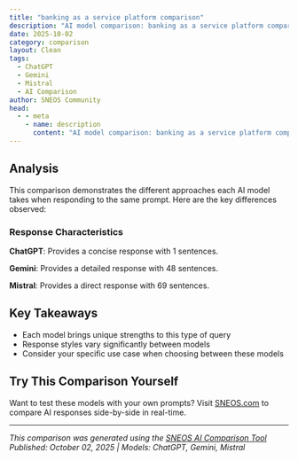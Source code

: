 ```yaml
---
title: "banking as a service platform comparison"
description: "AI model comparison: banking as a service platform comparison..."
date: 2025-10-02
category: comparison
layout: Clean
tags:
  - ChatGPT
  - Gemini
  - Mistral
  - AI Comparison
author: SNEOS Community
head:
  - - meta
    - name: description
      content: "AI model comparison: banking as a service platform comparison..."
---
```


<ChatComparison
  title="banking as a service platform comparison"
  prompt="banking as a service platform comparison"
  :responses='{"ChatGPT": "When comparing Banking as a Service (BaaS) platforms, several key factors should be considered, including features, regulatory compliance, integration capabilities, pricing models, geographical reach, and customer support. Here’s a comparison of some notable BaaS platforms:\n\n### 1. **Solarisbank**\n - **Overview**: Based in Germany, Solarisbank allows businesses to integrate banking services into their existing products.\n - **Features**: Offers modular banking services including digital banking (IBAN), payment processing, and lending.\n - **Compliance**: Fully regulated and licensed bank in Europe.\n - **Integration**: Provides APIs for easy integration.\n - **Geographical Focus**: Primarily operates in Europe.\n - **Pricing Model**: Transaction-based and usage-based pricing.\n\n### 2. **Galileo Financial Technologies**\n - **Overview**: A US-based platform offering a suite of payment and banking services.\n - **Features**: Card issuing, payment processing, and fraud management.\n - **Compliance**: A registered issuer with compliance support.\n - **Integration**: Robust API offerings.\n - **Geographical Focus**: Primarily operates in the US.\n - **Pricing Model**: Transaction fee-based.\n\n### 3. **Synapse**\n - **Overview**: Synapse offers a wide range of banking services through APIs for startups and fintechs.\n - **Features**: Account creation, payment processing, compliance support, and fraud prevention.\n - **Compliance**: Supports regulatory compliance needed to operate in the US.\n - **Integration**: Developer-friendly APIs and SDKs.\n - **Geographical Focus**: Primarily focused on the US market.\n - **Pricing Model**: Pay-per-use model with flexibility based on service utilization.\n\n### 4. **BBVA Open Platform**\n - **Overview**: BBVA’s BaaS solution provides a robust financial services foundation.\n - **Features**: API-based banking, payment processing, and card issuing.\n - **Compliance**: Backed by BBVA&#x27;s banking license, ensuring compliance with banking regulations.\n - **Integration**: Offers a developer portal for easy integration.\n - **Geographical Focus**: Focused mainly on North America.\n - **Pricing Model**: Usage-based pricing.\n\n### 5. **Mambu**\n - **Overview**: A core banking platform that offers BaaS features for fintech and traditional banks.\n - **Features**: Loans, deposits, payments, accounting, and regulatory reporting.\n - **Compliance**: Complies with local regulations depending on the operating region.\n - **Integration**: Known for flexible integration with other systems.\n - **Geographical Focus**: Global, with a strong presence in Europe and Asia.\n - **Pricing Model**: Typically subscription-based, tailored to client needs.\n\n### 6. **Railsbank**\n - **Overview**: A global BaaS platform providing finance products through APIs.\n - **Features**: Card issuing, payment processing, compliance, and reporting.\n - **Compliance**: Holds banking and e-money licenses in multiple jurisdictions.\n - **Integration**: API-driven integration.\n - **Geographical Focus**: Global, with a focus on Europe and Southeast Asia.\n - **Pricing Model**: Tiered pricing based on service usage.\n\n### 7. **Finastra**\n - **Overview**: A comprehensive BaaS platform that caters to banks and fintech organizations with a variety of modules.\n - **Features**: Lending, payments, treasury and capital markets capabilities.\n - **Compliance**: Provides inherent support for regulatory compliance based on deployment region.\n - **Integration**: Robust API library and integration capabilities.\n - **Geographical Focus**: Global reach, with solutions tailored for various regions.\n - **Pricing Model**: Custom pricing based on the specific solution and deployment.\n\n### Factors to Consider When Choosing a BaaS Platform:\n- **Specific Use Cases**: Identify what particular banking operations are needed (e.g., payments, loans, account management).\n- **Scalability**: Ensure the platform can grow with your business and handle increased demand.\n- **Support and Documentation**: Well-documented APIs and reliable support are essential for successful implementation.\n- **Customer Base and Case Studies**: Look for platforms with successful partnerships and use cases that fit your industry.\n\nThis comparison gives a snapshot of some of the leading BaaS platforms, but it’s essential to conduct further research and potentially a trial to find the best fit for your specific needs.", "Gemini": "## Banking as a Service (BaaS) Platform Comparison\n\nBanking as a Service (BaaS) platforms are enabling businesses of all sizes to embed financial services into their own offerings, creating new revenue streams, increasing customer engagement, and improving user experiences. Choosing the right BaaS platform is crucial for success. Here\u0027s a comparison of some popular options, focusing on key features and considerations:\n\n**Key Factors to Consider:**\n\n* **Services Offered:** Account creation, payments processing, card issuing, lending, KYC/AML compliance, etc. Match the services offered to your specific needs.\n* **Compliance \u0026 Security:** Robust KYC/AML compliance is essential. Strong security protocols and fraud prevention mechanisms are crucial for protecting sensitive financial data.\n* **API Documentation \u0026 Developer Experience:** Clear, comprehensive, and well-documented APIs are vital for seamless integration. A user-friendly developer portal can significantly speed up development.\n* **Pricing Structure:** Understand the different pricing models (e.g., per transaction, monthly fee, usage-based) and how they scale with your business growth.\n* **Target Audience:** Some platforms are geared towards specific industries or company sizes (startups, SMEs, enterprises).\n* **Geographic Coverage:** Ensure the platform supports your target markets and complies with relevant regulations.\n* **Integration Capabilities:** Compatibility with your existing technology stack (CRM, ERP, etc.) is important for streamlined workflows.\n* **Customer Support \u0026 Onboarding:** Responsive and knowledgeable support is essential during the integration process and ongoing operations.\n* **Scalability:** The platform should be able to handle increasing transaction volumes and user growth as your business expands.\n* **Customization Options:** Ability to tailor the platform to your specific branding and user experience requirements.\n\n**Platform Comparison:**\n\nHere\u0027s a comparison of some leading BaaS platforms, keeping in mind that features and pricing can change:\n\n| Platform | Key Features | Strengths | Weaknesses | Target Audience | Pricing | Examples |\n|-------------------|-----------------------------------------------------------------------|-----------------------------------------------------------------------------|------------------------------------------------------------------------------|----------------------|--------------------------------------------------------|---------------------------------------------------------------------------|\n| **SynapseFI** | Account creation, payments, debit cards, compliance, KYC/AML, identity | Comprehensive compliance tools, strong API documentation, customizable | Can be complex to implement, requires significant technical expertise | Fintechs, Larger SMEs | Variable based on volume, services, and custom features | Mercury, Gusto (formerly), Dave |\n| **Unit** | Bank accounts, cards, payments, lending, risk monitoring | Easy-to-use API, fast onboarding, modern architecture | Limited international support, less mature than some competitors | Startups, Growing SMEs | Usage-based, scalable | Vouch, FitLab |\n| **Galileo (SoFi)** | Payments processing, card issuing, loyalty programs, fraud prevention| Scalable infrastructure, extensive card processing capabilities, global reach| Can be more expensive than alternatives, potentially slower iteration | Enterprises, Large Fintechs | Transaction-based, custom pricing | Robinhood (partially), Chime |\n| **Marqeta** | Card issuing, spend controls, instant card issuance, open API | Highly customizable card programs, advanced fraud prevention, real-time data | More focused on card issuing than other BaaS offerings | Enterprises, Fintechs with card focus | Transaction-based, custom pricing | Uber, DoorDash, Affirm |\n| **Treasury Prime** | Account opening, payments, compliance, partner bank connections | Focus on banking operations, compliance automation, strong partner network | Potentially slower development due to reliance on partner banks | Startups, Growing SMEs | Usage-based, tiers based on features and volume | Plaid, First Republic Bank |\n| **Plaid** | Data aggregation, account verification, payments, identity verification| Wide range of bank integrations, extensive developer tools, focused on connectivity | Not a full-fledged BaaS platform, more focused on data access and verification | Fintechs, Startups | Subscription, usage-based | Many Fintech apps use Plaid for account connections |\n| **Ramp** | Corporate cards, expense management, bill pay, accounting automation | Integrated solution, modern UX, focused on corporate finance | Limited to corporate finance use cases | Startups, SMEs | Subscription-based | Many companies using Ramp for expense management |\n| **Green Dot** | Prepaid cards, banking accounts, money processing services | Long-standing industry experience, large network, regulatory expertise | Older technology stack, potentially less flexible than modern APIs | Enterprises, Established Businesses | Transaction-based, custom pricing | Walmart MoneyCard, Uber Debit Card |\n\n**Detailed Explanation of Key Features:**\n\n* **Account Creation:** Enables users to open bank accounts directly within your application.\n* **Payments Processing:** Facilitates various payment methods, including ACH, wires, card payments, and real-time payments (RTP).\n* **Card Issuing:** Allows you to issue branded debit or credit cards to your users, providing a seamless payment experience.\n* **KYC/AML Compliance:** Handles Know Your Customer (KYC) and Anti-Money Laundering (AML) compliance checks, ensuring regulatory adherence.\n* **Lending:** Offers the ability to provide loans and credit products to your customers.\n* **Risk Monitoring:** Provides tools to monitor transactions for fraud and other suspicious activity.\n* **Partner Bank Connections:** Integrations with FDIC-insured banks to hold customer funds securely.\n* **Data Aggregation:** Connects to various financial accounts to provide users with a holistic view of their finances.\n\n**Example Use Cases:**\n\n* **Neobanks:** Building a digital banking platform from scratch using BaaS infrastructure.\n* **Fintech Apps:** Integrating payment processing, card issuing, or lending into their existing apps.\n* **E-commerce Platforms:** Offering branded payment cards or financing options to customers.\n* **Marketplaces:** Facilitating payments between buyers and sellers on their platforms.\n* **Subscription Services:** Managing recurring payments and offering subscription-based banking features.\n\n**How to Choose the Right BaaS Platform:**\n\n1. **Define Your Business Needs:** Clearly outline your specific requirements, including the types of financial services you want to offer, your target audience, and your budget.\n2. **Research and Evaluate Platforms:** Compare different BaaS platforms based on the key factors mentioned above. Consider factors like API documentation, compliance support, and pricing models.\n3. **Request Demos and Proof of Concepts:** Test out the platforms with real-world scenarios to ensure they meet your requirements.\n4. **Consider Long-Term Scalability:** Choose a platform that can grow with your business and handle increasing transaction volumes.\n5. **Negotiate Pricing and Terms:** Carefully review the pricing structure and terms of service to ensure they are favorable to your business.\n6. **Focus on Developer Experience:** Prioritize platforms with robust APIs and good documentation for faster integration.\n\n**Disclaimer:** This information is for general guidance only and should not be considered financial or legal advice. It is crucial to conduct your own thorough research and consult with relevant professionals before making any decisions. Pricing and features are subject to change without notice. Always refer to the official documentation of each platform for the most up-to-date information.\n", "Mistral": "Banking as a Service (BaaS) platforms enable non-bank companies to offer financial services by leveraging the infrastructure and regulatory compliance of traditional banks. Here\u0027s a comparison of some popular BaaS platforms:\n\n### 1. **Stripe Treasury**\n- **Overview**: Stripe Treasury allows businesses to offer financial services such as bank accounts, debit cards, and money transfers.\n- **Key Features**:\n - Integrated with Stripe\u0027s payment processing.\n - Offers APIs for easy integration.\n - Supports multiple currencies.\n - Strong security and compliance measures.\n- **Use Cases**: E-commerce platforms, marketplaces, and gig economy companies.\n- **Pros**:\n - Seamless integration with Stripe\u0027s ecosystem.\n - Strong developer tools and documentation.\n- **Cons**:\n - Limited to Stripe\u0027s ecosystem.\n - May have higher fees compared to other platforms.\n\n### 2. **Solarisbank**\n- **Overview**: Solarisbank is a German-based BaaS platform that offers a wide range of financial services, including lending, payments, and digital banking.\n- **Key Features**:\n - Modular banking services.\n - Comprehensive API suite.\n - Strong regulatory compliance.\n - Supports multiple financial products.\n- **Use Cases**: Fintech startups, e-commerce platforms, and traditional banks.\n- **Pros**:\n - Flexible and modular approach.\n - Strong regulatory framework.\n- **Cons**:\n - Primarily focused on the European market.\n - Complexity in integration for non-European companies.\n\n### 3. **BBVA Open Platform**\n- **Overview**: BBVA Open Platform provides a suite of banking services, including account management, payments, and lending.\n- **Key Features**:\n - Robust API suite.\n - Strong regulatory compliance.\n - Supports multiple financial products.\n - Integration with BBVA\u0027s banking services.\n- **Use Cases**: Fintech startups, e-commerce platforms, and traditional banks.\n- **Pros**:\n - Strong brand and regulatory backing.\n - Comprehensive range of services.\n- **Cons**:\n - Limited to BBVA\u0027s ecosystem.\n - May have higher fees compared to other platforms.\n\n### 4. **Railsbank**\n- **Overview**: Railsbank offers a comprehensive BaaS platform that includes account management, payments, and compliance services.\n- **Key Features**:\n - Modular banking services.\n - Comprehensive API suite.\n - Strong regulatory compliance.\n - Supports multiple financial products.\n- **Use Cases**: Fintech startups, e-commerce platforms, and traditional banks.\n- **Pros**:\n - Flexible and modular approach.\n - Strong regulatory framework.\n- **Cons**:\n - Complexity in integration.\n - May have higher fees compared to other platforms.\n\n### 5. **Marqeta**\n- **Overview**: Marqeta specializes in card issuing and payment processing, offering a range of financial services.\n- **Key Features**:\n - Comprehensive API suite.\n - Strong regulatory compliance.\n - Supports multiple financial products.\n - Focus on card issuing and payment processing.\n- **Use Cases**: Fintech startups, e-commerce platforms, and traditional banks.\n- **Pros**:\n - Strong focus on card issuing.\n - Comprehensive range of services.\n- **Cons**:\n - Limited to card issuing and payment processing.\n - May have higher fees compared to other platforms.\n\n### 6. **Mambu**\n- **Overview**: Mambu is a cloud-native banking platform that offers a range of financial services, including lending, deposits, and payments.\n- **Key Features**:\n - Modular banking services.\n - Comprehensive API suite.\n - Strong regulatory compliance.\n - Supports multiple financial products.\n- **Use Cases**: Fintech startups, e-commerce platforms, and traditional banks.\n- **Pros**:\n - Flexible and modular approach.\n - Strong regulatory framework.\n- **Cons**:\n - Complexity in integration.\n - May have higher fees compared to other platforms.\n\n### Comparison Summary\n\n| Feature | Stripe Treasury | Solarisbank | BBVA Open Platform | Railsbank | Marqeta | Mambu |\n|------------------------|-----------------|-------------|---------------------|-----------|---------|-------|\n| **API Suite** | Yes | Yes | Yes | Yes | Yes | Yes |\n| **Regulatory Compliance** | Yes | Yes | Yes | Yes | Yes | Yes |\n| **Modular Services** | Yes | Yes | Yes | Yes | Yes | Yes |\n| **Multiple Currencies**| Yes | Yes | Yes | Yes | Yes | Yes |\n| **Card Issuing** | No | Yes | Yes | Yes | Yes | Yes |\n| **Lending** | No | Yes | Yes | Yes | No | Yes |\n| **Payments** | Yes | Yes | Yes | Yes | Yes | Yes |\n| **Geographic Focus** | Global | Europe | Global | Global | Global | Global|\n\n### Conclusion\nChoosing the right BaaS platform depends on your specific needs, such as the types of financial services you want to offer, your geographic focus, and your budget. Each platform has its strengths and weaknesses, so it\u0027s important to evaluate them based on your requirements."}' 
  published-date="08:19"
/>

## Analysis

This comparison demonstrates the different approaches each AI model takes when responding to the same prompt. Here are the key differences observed:

### Response Characteristics

**ChatGPT**: Provides a concise response with 1 sentences. 

**Gemini**: Provides a detailed response with 48 sentences. 

**Mistral**: Provides a direct response with 69 sentences. 

## Key Takeaways

- Each model brings unique strengths to this type of query
- Response styles vary significantly between models
- Consider your specific use case when choosing between these models

## Try This Comparison Yourself

Want to test these models with your own prompts? Visit [SNEOS.com](https://sneos.com) to compare AI responses side-by-side in real-time.

---

*This comparison was generated using the [SNEOS AI Comparison Tool](https://sneos.com)*
*Published: October 02, 2025 | Models: ChatGPT, Gemini, Mistral*
